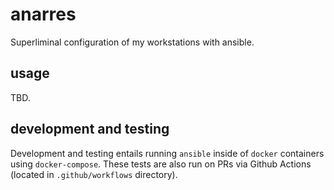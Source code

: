 # anarres

Superliminal configuration of my workstations with ansible.

## usage

TBD.

## development and testing

Development and testing entails running `ansible` inside of `docker` containers using `docker-compose`.
These tests are also run on PRs via Github Actions (located in `.github/workflows` directory).
